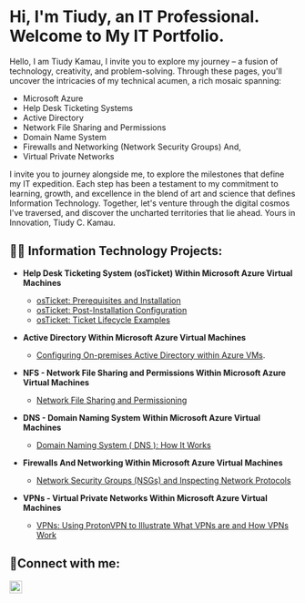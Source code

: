 <h1>Hi, I'm Tiudy, an IT Professional. Welcome to My IT Portfolio. </h1>
Hello, I am Tiudy Kamau, I invite you to explore my journey – a fusion of technology, creativity, and problem-solving. Through these pages, you'll uncover the intricacies of my technical acumen, a rich mosaic spanning: 

- Microsoft Azure
- Help Desk Ticketing Systems
- Active Directory 
- Network File Sharing and Permissions
- Domain Name System
- Firewalls and Networking (Network Security Groups) And,
- Virtual Private Networks

I invite you to journey alongside me, to explore the milestones that define my IT expedition. Each step has been a testament to my commitment to learning, growth, and excellence in the blend of art and science that defines Information Technology. Together, let's venture through the digital cosmos I've traversed, and discover the uncharted territories that lie ahead.   Yours in Innovation, Tiudy C. Kamau.                                                                                                                               

 
<h2>👨‍💻 Information Technology Projects:</h2>

- <b> Help Desk Ticketing System (osTicket) Within Microsoft Azure Virtual Machines</b>
  - [osTicket: Prerequisites and Installation](https://github.com/teeckay/osticket-prereqs)
  - [osTicket: Post-Installation Configuration](https://github.com/teeckay/post-install-config)
  - [osTicket: Ticket Lifecycle Examples](https://github.com/teeckay/ticket-lifecycle)
    
- <b> Active Directory Within Microsoft Azure Virtual Machines</b>
  - [Configuring On-premises Active Directory within Azure VMs](https://github.com/teeckay/configure-ad).
    
- <b> NFS - Network File Sharing and Permissions Within Microsoft Azure Virtual Machines</b>
  - [Network File Sharing and Permissioning](https://github.com/teeckay/Network-File-Shares-and-Permissions)
  
- <b> DNS - Domain Naming System  Within Microsoft Azure Virtual Machines</b>
  - [Domain Naming System ( DNS ): How It Works](https://github.com/teeckay/DNS)
    
- <b>Firewalls And Networking Within Microsoft Azure Virtual Machines</b>
  - [Network Security Groups (NSGs) and Inspecting Network Protocols](https://github.com/teeckay/azure-network-protocols)
   
- <b> VPNs - Virtual Private Networks Within Microsoft Azure Virtual Machines </b>
  - [VPNs: Using ProtonVPN to Illustrate What VPNs are and How VPNs Work](https://github.com/teeckay/VPNs)

<h2>🤳Connect with me:</h2>


[<img align="left" alt="Josh | LinkedIn" width="22px" src="https://cdn.jsdelivr.net/npm/simple-icons@v3/icons/linkedin.svg" />][linkedin]


[linkedin]: https://www.linkedin.com/in/tiudy-kamau-itguy/
